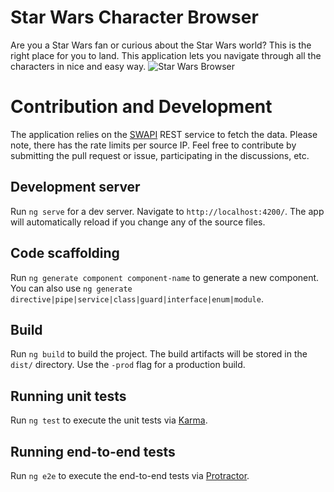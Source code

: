 # Star Wars Character Browser

Are you a Star Wars fan or curious about the Star Wars world? This is the right place for you to land. This application lets you navigate through all the characters in nice and easy way. 
![Star Wars Browser](https://user-images.githubusercontent.com/1624855/37118367-4bcf96e8-2254-11e8-99b3-98a227ebe1a2.png)

# Contribution and Development

The application relies on the [SWAPI](https://swapi.co/) REST service to fetch the data. Please note, there has the rate limits per source IP.
Feel free to contribute by submitting the pull request or issue, participating in the discussions, etc.

## Development server

Run `ng serve` for a dev server. Navigate to `http://localhost:4200/`. The app will automatically reload if you change any of the source files.

## Code scaffolding

Run `ng generate component component-name` to generate a new component. You can also use `ng generate directive|pipe|service|class|guard|interface|enum|module`.

## Build

Run `ng build` to build the project. The build artifacts will be stored in the `dist/` directory. Use the `-prod` flag for a production build.

## Running unit tests

Run `ng test` to execute the unit tests via [Karma](https://karma-runner.github.io).

## Running end-to-end tests

Run `ng e2e` to execute the end-to-end tests via [Protractor](http://www.protractortest.org/).
